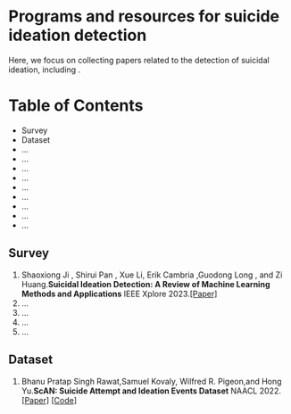 # Programs and resources for suicide ideation detection
Here, we focus on collecting papers related to the detection of suicidal ideation, including .
# Table of Contents
* Survey  
* Dataset  
* ...
* ...
* ...
* ...
* ...
* ...
* ...
* ...
* ...
## Survey  
1. Shaoxiong Ji , Shirui Pan , Xue Li, Erik Cambria ,Guodong Long , and Zi Huang.**Suicidal Ideation Detection: A Review of Machine Learning Methods and Applications** IEEE Xplore 2023.[[Paper]](https://arxiv.org/abs/1910.12611)
2. ...
3. ...
4. ...
5. ...
## Dataset
1. Bhanu Pratap Singh Rawat,Samuel Kovaly, Wilfred R. Pigeon,and Hong Yu.**ScAN: Suicide Attempt and Ideation Events Dataset** NAACL 2022.[[Paper]](https://aclanthology.org/2022.naacl-main.75)  [[Code]](https://github.com/bsinghpratap/scan)
